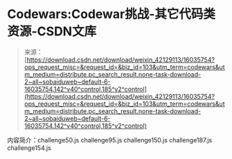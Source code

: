 <!--yml
category: codewars
date: 2022-08-13 11:34:48
-->

# Codewars:Codewar挑战-其它代码类资源-CSDN文库

> 来源：[https://download.csdn.net/download/weixin_42129113/16035754?ops_request_misc=&request_id=&biz_id=103&utm_term=codewars&utm_medium=distribute.pc_search_result.none-task-download-2~all~sobaiduweb~default-6-16035754.142^v40^control,185^v2^control](https://download.csdn.net/download/weixin_42129113/16035754?ops_request_misc=&request_id=&biz_id=103&utm_term=codewars&utm_medium=distribute.pc_search_result.none-task-download-2~all~sobaiduweb~default-6-16035754.142^v40^control,185^v2^control)

内容简介：challenge50.js challenge95.js challenge150.js challenge187.js challenge154.js